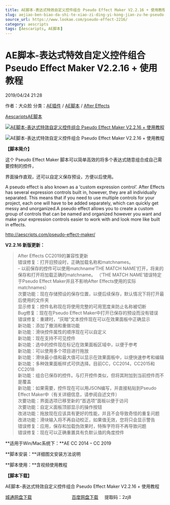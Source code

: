 ```yaml
---
title: AE脚本-表达式特效自定义控件组合 Pseudo Effect Maker V2.2.16 + 使用教程
slug: aejiao-ben-biao-da-shi-te-xiao-zi-ding-yi-kong-jian-zu-he-pseudo-effect-maker-v2-2-16-shi-yong-jiao-cheng
source_url: https://www.lookae.com/pseudo-effect-2216/
category: aescripts
tags: [Aescaripts, AE脚本]
---
```

# AE脚本-表达式特效自定义控件组合 Pseudo Effect Maker V2.2.16 + 使用教程

2019/04/24 21:28

作者：大众脸
分类：[AE插件](https://www.lookae.com/after-effects/aechajian/) / [AE脚本](https://www.lookae.com/after-effects/aescripts/) / [After Effects](https://www.lookae.com/after-effects/)

[Aescaripts](https://www.lookae.com/tag/aescaripts/)[AE脚本](https://www.lookae.com/tag/ae%e8%84%9a%e6%9c%ac/)

[![AE脚本-表达式特效自定义控件组合 Pseudo Effect Maker V2.2.16 + 使用教程](https://www.lookae.com/wp-content/uploads/2017/06/Pseudo-Effect-Maker.jpg "AE脚本-表达式特效自定义控件组合 Pseudo Effect Maker V2.2.16 + 使用教程-LookAE.com")](https://www.lookae.com/wp-content/uploads/2017/06/Pseudo-Effect-Maker.jpg)

![AE脚本-表达式特效自定义控件组合 Pseudo Effect Maker V2.2.16 + 使用教程](https://img.alicdn.com/imgextra/i1/705956171/TB2nKhGcSvHfKJjSZFPXXbttpXa_!!705956171.gif "AE脚本-表达式特效自定义控件组合 Pseudo Effect Maker V2.2.16 + 使用教程-LookAE.com")

**【脚本简介】**

这个 Pseudo Effect Maker 脚本可以简单高效的将多个表达式随意组合成自己需要控制的控件，

界面操作直观，还可以自定义保存预设，方便以后使用。

A pseudo effect is also known as a ‘custom expression control’. After Effects has several expression controls built in, however, they are all individually separated. This means that if you need to use multiple controls for your project, each one will have to be added separately, which can quickly get messy and unorganized.A pseudo effect allows you to create a custom group of controls that can be named and organized however you want and make your expression controls easier to work with and look more like built in effects.

http://aescripts.com/pseudo-effect-maker/

**V2.2.16 新版更新：**

> After Effects CC2019的兼容性更新  
>错误修复：打开旧预设时，正确加载名称和matchnames。  
– 以前保存的控件可以使用matchname’THE MATCH NAME’打开，将来的保存和打开将加载正确的matchname。 （’THE MATCH NAME’错误特定于Pseudo Effect Maker并且不影响After Effects使用的实际matchnames）  
>次要功能：现在存储预设的保存位置，以便后续保存，默认情况下将打开最后使用的文件夹  
>显示修复：控件名称现在将使用完整的可用宽度来防止名称被切断  
> Bug修复：现在在Pseudo Effect Maker中打开已保存的预设而没有错误  
>错误修复：重建时，“灰暗”文本控件现在可以在效果面板中正确显示  
>新功能：添加了撤消和重做功能  
>新功能：滑块控件属性的顺序现在可以自定义  
>新功能：现在支持不可见控件  
>新功能：选中的控件现在标记在效果面板区域中，以便于参考  
>新功能：可以使用多个项目进行拖放  
>新功能：滑块最小值和最大值可以显示在效果面板中，以便快速参考和编辑  
>新功能：多种效果面板样式可供选择。目前CC，CC2014，CC2015和CC2018  
>新功能：组合已保存的控件。与打开控件类似，但将其附加到当前控件而不是覆盖  
>新功能：如果需要，控件现在可以用JSON编写，并直接粘贴到Pseudo Effect Maker中（有关详细信息，请参阅自述文件）  
>次要功能：界面选项已移至新的“首选项”面板以便于访问  
>次要功能：自定义面板顶部显示的操作按钮  
>改进功能：拖放现在应该具有更好的性能，并且不会导致奇怪的重复问题  
>改进功能：滑块输入将不再自动校正，如果值无效，您将只会显示警告  
>错误修复：应用，保存和加载伪效果时，特殊字符将不再导致问题  
>错误修复：现在可以正确重置具有负默认值的角度控件

**适用于Win/Mac系统下：**AE CC 2014 – CC 2019

**脚本安装：**详细图文安装方法说明

**脚本使用：**含视频使用教程

**【脚本下载】**

AE脚本-表达式特效自定义控件组合 Pseudo Effect Maker V2.2.16 + 使用教程

[城通网盘下载](https://lookae.ctfile.com/fs/680462-368192149)                                [百度网盘下载](https://pan.baidu.com/s/1JsqKa9joMbOEzNXVVh_yeA)     提取码：2zj8
